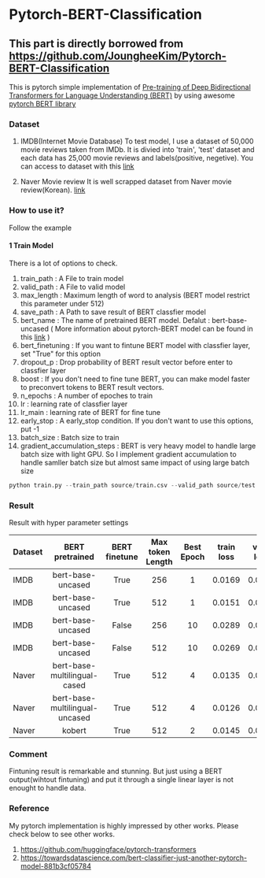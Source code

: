 # Pytorch-BERT-Classification

## This part is directly borrowed from https://github.com/JoungheeKim/Pytorch-BERT-Classification

This is pytorch simple implementation of [Pre-training of Deep Bidirectional Transformers for
Language Understanding (BERT)](https://arxiv.org/pdf/1810.04805.pdf) by using awesome [pytorch BERT library](https://github.com/huggingface/pytorch-transformers)

### Dataset
1. IMDB(Internet Movie Database)
To test model, I use a dataset of 50,000 movie reviews taken from IMDb. 
It is divied into 'train', 'test' dataset and each data has 25,000 movie reviews and labels(positive, negetive).
You can access to dataset with this [link](http://ai.stanford.edu/~amaas/data/sentiment/)

2. Naver Movie review
It is well scrapped dataset from Naver movie review(Korean). 
[link](https://github.com/e9t/nsmc/)

### How to use it?
Follow the example

#### 1 Train Model
There is a lot of options to check.
1. train_path : A File to train model
2. valid_path : A File to valid model
3. max_length :  Maximum length of word to analysis (BERT model restrict this parameter under 512) 
4. save_path : A Path to save result of BERT classfier model
5. bert_name : The name of pretrained BERT model. Defalut : bert-base-uncased ( More information about pytorch-BERT model can be found in this [link](https://github.com/google-research/bert) )
6. bert_finetuning : If you want to fintune BERT model with classfier layer, set "True" for this option
7. dropout_p : Drop probability of BERT result vector before enter to classfier layer
8. boost : If you don't need to fine tune BERT, you can make model faster to preconvert tokens to BERT result vectors. 
9. n_epochs : A number of epoches to train
10. lr : learning rate of classfier layer
10. lr_main : learning rate of BERT for fine tune
11. early_stop : A early_stop condition. If you don't want to use this options, put -1
12. batch_size : Batch size to train
13. gradient_accumulation_steps : BERT is very heavy model to handle large batch size with light GPU. So I implement gradient accumulation to handle samller batch size but almost same impact of using large batch size

```python
python train.py --train_path source/train.csv --valid_path source/test.csv --batch_size 16 --gradient_accumulation_steps 4 --boost True 
```

### Result
Result with hyper parameter settings

| Dataset |        BERT pretrained       | BERT finetune | Max token Length | Best Epoch | train loss | valid loss | valid accuracy |
|---------|:----------------------------:|:-------------:|:----------------:|:----------:|:----------:|:----------:|:--------------:|
|  IMDB   |      bert-base-uncased       | True          |        256       |     1      |   0.0169   |   0.0129   |     0.9181     |
|  IMDB   |      bert-base-uncased       | True          |        512       |     1      |   0.0151   |   0.0112   |     0.9292     |
|  IMDB   |      bert-base-uncased       | False         |        256       |     10     |   0.0289   |   0.0276   |     0.8027     |
|  IMDB   |      bert-base-uncased       | False         |        512       |     10     |   0.0269   |   0.0259   |     0.8194     |
|  Naver  | bert-base-multilingual-cased | True          |        512       |     4      |   0.0135   |   0.0199   |     0.8743     |
|  Naver  |bert-base-multilingual-uncased| True          |        512       |     4      |   0.0126   |   0.0198   |     0.8743     |
|  Naver  |            kobert            | True          |        512       |     2      |   0.0145   |   0.0163   |     0.8961     |


### Comment
Fintuning result is remarkable and stunning. But just using a BERT output(wihtout fintuning) and put it through a single linear layer is not enought to handle data.

### Reference

My pytorch implementation is highly impressed by other works. Please check below to see other works.
1. https://github.com/huggingface/pytorch-transformers
2. https://towardsdatascience.com/bert-classifier-just-another-pytorch-model-881b3cf05784
